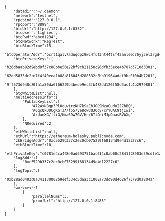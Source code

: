     {
        "datadir":"~/.daemon",    
        "network":"testnet",
        "rpcbind":"127.0.0.1",
        "rpcport":"8899",
        "btcUrl":"http://127.0.0.1:8332",
        "btcUser":"lightec",
        "btcPwd":"abcd1234",
        "btcNetwork":"RegTest",
        "btcBlockTime":15,
        "btcOperatorAddr":"bcrt1qalv7aduqdpz9wc4fut3nt44tsf42anleed76yj3el3rgd4rgldvq2aw6ze",
        "btcPrivateKeys":[
            "b26dbaab82d9ebd8f37c88bbe56e22bf9cb21150c96dfb35ece4b787d3710d3301",
            "62dd5835dc2ce7f4f40eea1b88c816043d288532c8bb91964adef9bc0f0b4b7201",
            "9ff573d948c80fa1a50da6f66229b4bede9ec3fb482dd126f58d3acfb4b2979801"
        ],
        "btcWhiteList":null,
        "multiAddressInfo":{
            "PublicKeyList":[
                "A72WxNBqp3Pl0oLwtrzNH7kSaEhJGGSMzaGudoIJ7bBQ",
                "A6qcQkU0CgKGTJA/f557ye8cw3QJOqy/crYUAC9tjIwi",
                "AzUaeXG/ftiG/Kma69w7GV/Hn/6TtJniMJpOaasRVAXg"
            ],
            "NRequired":2
        },
        "ethWhiteList":null,
        "ethUrl":"https://ethereum-holesky.publicnode.com",
        "zkBridgeAddr":"0xc5529b337c2ec0cb075299f68134d9e4d12227c6",
        "ethBlockTime":10,
        "ethPrivateKey":"c0781e4ca498e0ad693751bac014c0ab00c2841f28903e59cdfe1ab212438e49",
        "logAddr":[
            "0xc5529b337c2ec0cb075299f68134d9e4d12227c6"
        ],
        "logTopic":[
            "0xb28ad0403b0a341130002b9eef334c5daa3c1002a73dd90d4626f7079d0a804a"
        ],
        "workers":[
            {
                "parallelNums":3,
                "proofUrl":"http://127.0.0.1:8485"
            }
        ]
    }